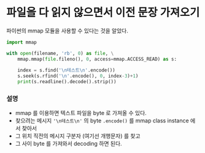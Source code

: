 # 파일을 다 읽지 않으면서 이전 문장 가져오기

파이썬의 mmap 모듈을 사용할 수 있다는 것을 알았다.

```python
import mmap

with open(filename, 'rb', 0) as file, \
    mmap.mmap(file.fileno(), 0, access=mmap.ACCESS_READ) as s:
        
    index = s.find('\n테스트\n'.encode())
    s.seek(s.rfind('\n'.encode(), 0, index-3)+1)
    print(s.readline().decode().strip())
```

### 설명
* mmap 를 이용하면 텍스트 파일을 byte 로 가져올 수 있다.
* 찾으려는 메시지 `'\n테스트\n'` 의 byte `.encode()` 를 mmap class instance 에서 찾아서
* 그 위치 직전의 메시지 구분자 (여기선 개행문자) 를 찾고
* 그 사이 byte 를 가져와서 decoding 하면 된다.
